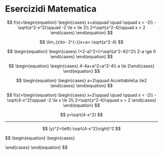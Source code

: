 # Esercizidi Matematica

$$
f(x)=\begin{equation} \begin{cases} 
x+a\qquad \quad \qquad x < -2\\
-\sqrt{a^2-x^2}\qquad -2 \le x \le 2\\
2+\sqrt{x^2-4}\qquad x > 2
\end{cases} \end{equation}
$$

$$
\lim_{x\to- 2^{-}}x+a=-\sqrt{a^2-4}
$$

$$
\begin{equation} \begin{cases} (+2-a)^2=(+\sqrt{a^2-4})^2\\
2-a \ge 0 \end{cases} \end{equation}
$$

$$
\begin{equation} \begin{cases} 
4-4a+a^2=a^2-4\\
a \le 2\end{cases} \end{equation}
$$


$$
\begin{equation} \begin{cases} a=2\qquad Accettabile\\a \le2 \end{cases} \end{equation}
$$

$$
f(x)=\begin{equation} \begin{cases} 
x+2\qquad \quad \qquad x < -2\\
-\sqrt{4-x^2}\qquad -2 \le x \le 2\\
2+\sqrt{x^2-4}\qquad x > 2
\end{cases} \end{equation}
$$


$$
y=\sqrt{4-x^2}
$$

---

$$
(y)^2=\left(-\sqrt{4-x^2}\right)^2
$$

$$
\begin{equation} \begin{cases}

 \end{cases} \end{equation}
$$
<!--stackedit_data:
eyJoaXN0b3J5IjpbMTg2Njc3NDMwXX0=
-->
